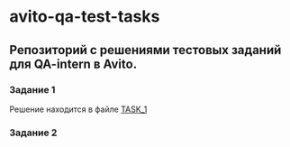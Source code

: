 # avito-qa-test-tasks
## Репозиторий с решениями тестовых заданий для QA-intern в Avito.
### Задание 1
Решение находится в файле [TASK_1](TASK_1.md)

### Задание 2
